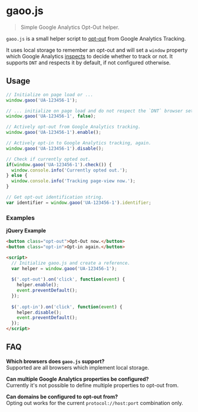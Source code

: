 # gaoo.js

> Simple Google Analytics Opt-Out helper.

`gaoo.js` is a small helper script to [opt-out][ga-optout] from Google Analytics Tracking.

It uses local storage to remember an opt-out and will set a `window` property which Google Analytics
[inspects][ga-optout] to decide whether to track or not. It supports `DNT` and respects it by default,
if not configured otherwise.

## Usage

```js
// Initialize on page load or ...
window.gaoo('UA-123456-1');

// ... initialize on page load and do not respect the `DNT` browser setting.
window.gaoo('UA-123456-1', false);

// Actively opt-out from Google Analytics tracking.
window.gaoo('UA-123456-1').enable();

// Actively opt-in to Google Analytics tracking, again.
window.gaoo('UA-123456-1').disable();

// Check if currently opted out.
if(window.gaoo('UA-123456-1').check()) {
  window.console.info('Currently opted out.');
} else {
  window.console.info('Tracking page-view now.');
}

// Get opt-out identification string.
var identifier = window.gaoo('UA-123456-1').identifier;
```

### Examples

**jQuery Example**
```html
<button class="opt-out">Opt-Out now.</button>
<button class="opt-in">Opt-in again.</button>

<script>
  // Initialize gaoo.js and create a reference.
  var helper = window.gaoo('UA-123456-1');
  
  $('.opt-out').on('click', function(event) {
    helper.enable();
    event.preventDefault();
  });
  
  $('.opt-in').on('click', function(event) {
    helper.disable();
    event.preventDefault();
  });
</script>
```

## FAQ

**Which browsers does `gaoo.js` support?**  
Supported are all browsers which implement local storage.

**Can multiple Google Analytics properties be configured?**  
Currently it's not possible to define multiple properties to opt-out from.

**Can domains be configured to opt-out from?**  
Opting out works for the current `protocol://host:port` combination only.

[ga-optout]: https://developers.google.com/analytics/devguides/collection/analyticsjs/user-opt-out
